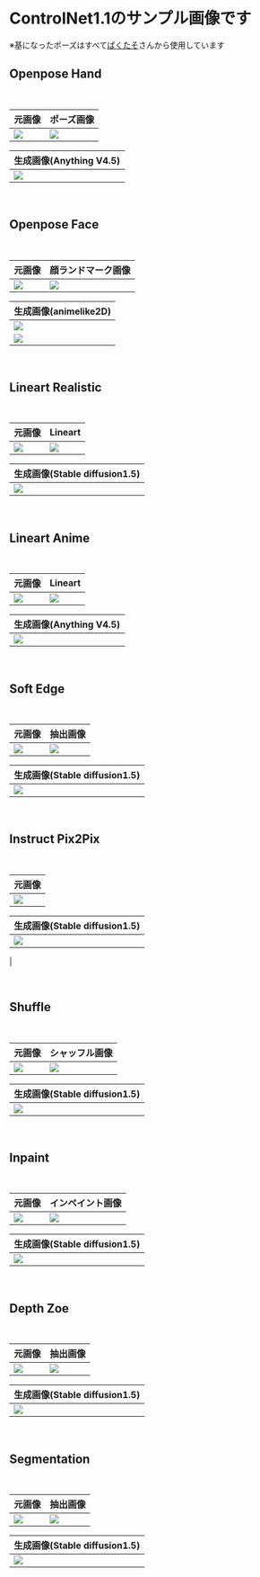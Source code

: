# **ControlNet1.1のサンプル画像です**
※基になったポーズはすべて[ぱくたそ](https://www.pakutaso.com/)さんから使用しています

## **Openpose Hand**
<br>

|  元画像 |  ポーズ画像  |
| ---- | ---- |
|  ![](images/hand1.jpg)  |  ![](images/hand2.jpg) |


|  生成画像(Anything V4.5)   | 
| ---- | 
|  ![](images/hand3.jpg)  |
<br>

## **Openpose Face**
<br>

|  元画像  |  顔ランドマーク画像  |
| ---- | ---- |
|  ![](images/face1.jpg)  |  ![](images/face2.jpg)

|  生成画像(animelike2D)  | 
| ---- |
|  ![](images/face3.jpg)  |
|  ![](images/face4.jpg)  |
<br>

## **Lineart Realistic**
<br>

|  元画像  |  Lineart  |
| ---- | ---- |
|  ![](images/lineartr1.jpg)  |  ![](images/lineartr2.png)


|  生成画像(Stable diffusion1.5)  | 
| ---- | 
|  ![](images/lineartr3.png)  |
<br>

## **Lineart Anime**
<br>

|  元画像  |  Lineart  |
| ---- | ---- |
|  ![](images/linearta1.jpg)  |  ![](images/linearta2.jpg)


|  生成画像(Anything V4.5)  | 
| ---- | 
|  ![](images/linearta3.jpg)  |
<br>

## **Soft Edge**
<br>

|  元画像  |  抽出画像  |
| ---- | ---- |
|  ![](images/se1.jpg)  |  ![](images/se2.jpg)


|  生成画像(Stable diffusion1.5)  | 
| ---- | 
|  ![](images/se3.jpg)  |
<br>

## **Instruct Pix2Pix**
<br>

|  元画像  |
| ---- |
|  ![](images/ip2p1.jpg)  |

|  生成画像(Stable diffusion1.5)  | 
| ---- | 
|  ![](images/ip2p2.png)
  |

<br>

## **Shuffle**
<br>

|  元画像  |  シャッフル画像  |
| ---- | ---- |
|  ![](images/shuffle1.jpg)  |  ![](images/shuffle2.png)


|  生成画像(Stable diffusion1.5)  | 
| ---- | 
|  ![](images/shuffle3.png)  |
<br>

## **Inpaint**
<br>

|  元画像  |  インペイント画像  |
| ---- | ---- |
|  ![](images/inpaint1.jpg)  |  ![](images/inpaint2.jpg)


|  生成画像(Stable diffusion1.5)  | 
| ---- | 
|  ![](images/inpaint3.jpg)  |
<br>

## **Depth Zoe**
<br>

|  元画像  |  抽出画像  |
| ---- | ---- |
|  ![](images/dz1.jpg)  |  ![](images/dz2.png)


|  生成画像(Stable diffusion1.5)  | 
| ---- | 
|  ![](images/dz3.png)  |
<br>

## **Segmentation**
<br>

|  元画像  |  抽出画像  |
| ---- | ---- |
|  ![](images/seg1.jpg)  |  ![](images/seg2.png)


|  生成画像(Stable diffusion1.5)  | 
| ---- | 
|  ![](images/seg3.png)  |
<br>